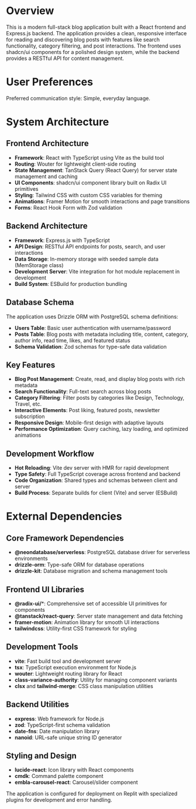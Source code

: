 # Overview

This is a modern full-stack blog application built with a React frontend and Express.js backend. The application provides a clean, responsive interface for reading and discovering blog posts with features like search functionality, category filtering, and post interactions. The frontend uses shadcn/ui components for a polished design system, while the backend provides a RESTful API for content management.

# User Preferences

Preferred communication style: Simple, everyday language.

# System Architecture

## Frontend Architecture
- **Framework**: React with TypeScript using Vite as the build tool
- **Routing**: Wouter for lightweight client-side routing
- **State Management**: TanStack Query (React Query) for server state management and caching
- **UI Components**: shadcn/ui component library built on Radix UI primitives
- **Styling**: Tailwind CSS with custom CSS variables for theming
- **Animations**: Framer Motion for smooth interactions and page transitions
- **Forms**: React Hook Form with Zod validation

## Backend Architecture
- **Framework**: Express.js with TypeScript
- **API Design**: RESTful API endpoints for posts, search, and user interactions
- **Data Storage**: In-memory storage with seeded sample data (MemStorage class)
- **Development Server**: Vite integration for hot module replacement in development
- **Build System**: ESBuild for production bundling

## Database Schema
The application uses Drizzle ORM with PostgreSQL schema definitions:
- **Users Table**: Basic user authentication with username/password
- **Posts Table**: Blog posts with metadata including title, content, category, author info, read time, likes, and featured status
- **Schema Validation**: Zod schemas for type-safe data validation

## Key Features
- **Blog Post Management**: Create, read, and display blog posts with rich metadata
- **Search Functionality**: Full-text search across blog posts
- **Category Filtering**: Filter posts by categories like Design, Technology, Travel, etc.
- **Interactive Elements**: Post liking, featured posts, newsletter subscription
- **Responsive Design**: Mobile-first design with adaptive layouts
- **Performance Optimization**: Query caching, lazy loading, and optimized animations

## Development Workflow
- **Hot Reloading**: Vite dev server with HMR for rapid development
- **Type Safety**: Full TypeScript coverage across frontend and backend
- **Code Organization**: Shared types and schemas between client and server
- **Build Process**: Separate builds for client (Vite) and server (ESBuild)

# External Dependencies

## Core Framework Dependencies
- **@neondatabase/serverless**: PostgreSQL database driver for serverless environments
- **drizzle-orm**: Type-safe ORM for database operations
- **drizzle-kit**: Database migration and schema management tools

## Frontend UI Libraries
- **@radix-ui/***: Comprehensive set of accessible UI primitives for components
- **@tanstack/react-query**: Server state management and data fetching
- **framer-motion**: Animation library for smooth UI interactions
- **tailwindcss**: Utility-first CSS framework for styling

## Development Tools
- **vite**: Fast build tool and development server
- **tsx**: TypeScript execution environment for Node.js
- **wouter**: Lightweight routing library for React
- **class-variance-authority**: Utility for managing component variants
- **clsx** and **tailwind-merge**: CSS class manipulation utilities

## Backend Utilities
- **express**: Web framework for Node.js
- **zod**: TypeScript-first schema validation
- **date-fns**: Date manipulation library
- **nanoid**: URL-safe unique string ID generator

## Styling and Design
- **lucide-react**: Icon library with React components
- **cmdk**: Command palette component
- **embla-carousel-react**: Carousel/slider component

The application is configured for deployment on Replit with specialized plugins for development and error handling.